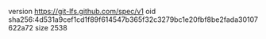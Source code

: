 version https://git-lfs.github.com/spec/v1
oid sha256:4d531a9cef1cd1f89f614547b365f32c3279bc1e20fbf8be2fada30107622a72
size 2538
